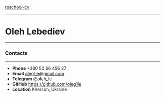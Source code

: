 [rsschool-cv](https://oleg1le.github.io/rsschool-cv/cv)
****

# Oleh Lebediev
****

### Contacts
****

+ **Phone** +380 50 66 456 27
+ **Email** oleg1le@gmail.com
+ **Telegram** @oleh_le
+ **GitHub** https://github.com/oleg1le
+ **Location** Kherson, Ukraine

